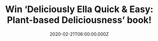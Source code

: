 ---
campaign-uuid: "c-e6e24a1c-ad7b-4744-bef1-57fca0e7616b"
type: "Competition"
category: "Gifts"
date: "2020-02-21T06:00:00.000Z"
end-date: "2020-03-21T23:59:00.000Z"
disable-form: false
is_promoted: false
has_entry_page: true
title: "Win ‘Deliciously Ella Quick & Easy: Plant-based Deliciousness’ book!"
competition-description: "<p>Ella's new collection shows us that vegan cooking doesn't\
  \ have to be difficult or time-consuming. It's easy to embrace a plant-based lifestyle\
  \ with her fuss-free, simple recipes that cater for our busy lives. We are giving\
  \ you the chance to improving your cooking skills with this amazing book.</p>\n\
  <p>Click below for chance to win.</p>\n"
hero-header: "Win ‘Deliciously Ella Quick & Easy: Plant-based Deliciousness’ book!"
terms-confirmation: "N/A"
banner-img: "https://assets.expresslyapp.com/asset-fe3fea89-aa42-4bf2-91e2-1c1fdabb346a.jpg"
logo-left-href: "aaa.nme.com"
logo-left-image: "https://assets.expresslyapp.com/asset-510971e4-c7d4-4351-ac95-869bbb3249e8.jpg"
logo-left-title: "NME AAA"
bg-image-hero: "https://assets.expresslyapp.com/asset-c1f60ce6-9893-4967-bcfc-2f9048842dc5.jpg"
bg-image-first: "https://assets.expresslyapp.com/asset-fbe9dc87-0104-44b9-b8ba-75f882ba9def.jpg"
section1-content: "<p>She has become the biggest thing in healthy eating. Ella is\
  \ keen to embrace all aspects of wellbeing, prioritising self-care. In the book\
  \ she will share the important insights learned from her chart-topping podcast,\
  \ bringing a wider holistic dimension and personal angle to this gorgeous, inspiring,\
  \ healthy cookbook.</p>\n<p>Think no more and enter below for a chance to take it\
  \ home with you.</p>\n<p>Good luck!</p>\n"
entry-title: "Win ‘Deliciously Ella Quick & Easy: Plant-based Deliciousness’ book!"
entry-content: "<p>Enter the draw to win ‘Deliciously Ella Quick &amp; Easy: Plant-based\
  \ Deliciousness’ book by completing the form below before 23:59 on the 21st of March\
  \ 2020.</p>\n"
has-winner: true
winner-title: "CONGRATULATIONS to Fiona K. who won ‘Deliciously Ella Quick & Easy:\
  \ Plant-based Deliciousness’ book!"
winner-banner: "https://assets.expresslyapp.com/asset-ca14744b-b805-48df-819e-69218df80201.jpg"
prize-description: "‘Deliciously Ella Quick & Easy: Plant-based Deliciousness’ book!"
special-conditions: "Multiple entries are allowed up to one every day.\r\n\r\nThis\
  \ competition is also available on: https://club.expressly.io/competitions/deliciously-ella-book-giveaway"
country-restrictions:
- "GB"
---